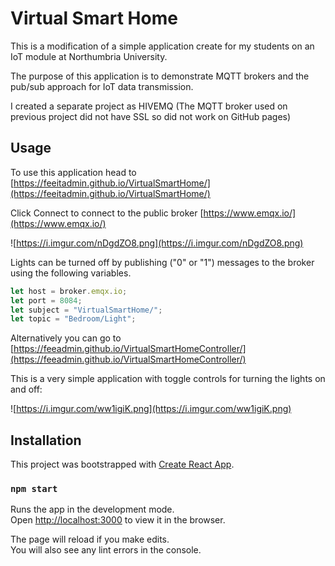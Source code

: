 # Virtual Smart Home

This is a modification of a simple application create for my students on an IoT module at Northumbria University.

The purpose of this application is to demonstrate MQTT brokers and the pub/sub approach for IoT data transmission.

I created a separate project as HIVEMQ (The MQTT broker used on previous project did not have SSL so did not work on GitHub pages)

## Usage

To use this application head to [https://feeitadmin.github.io/VirtualSmartHome/](https://feeitadmin.github.io/VirtualSmartHome/)

Click Connect to connect to the public broker [https://www.emqx.io/](https://www.emqx.io/)

![https://i.imgur.com/nDgdZO8.png](https://i.imgur.com/nDgdZO8.png)

Lights can be turned off by publishing ("0" or "1") messages to the broker using the following variables.

```js
let host = broker.emqx.io;
let port = 8084;
let subject = "VirtualSmartHome/";
let topic = "Bedroom/Light";
```

Alternatively you can go to [https://feeadmin.github.io/VirtualSmartHomeController/](https://feeadmin.github.io/VirtualSmartHomeController/)

This is a very simple application with toggle controls for turning the lights on and off:

![https://i.imgur.com/ww1igiK.png](https://i.imgur.com/ww1igiK.png)

## Installation

This project was bootstrapped with [Create React App](https://github.com/facebook/create-react-app).

### `npm start`

Runs the app in the development mode.\
Open [http://localhost:3000](http://localhost:3000) to view it in the browser.

The page will reload if you make edits.\
You will also see any lint errors in the console.
